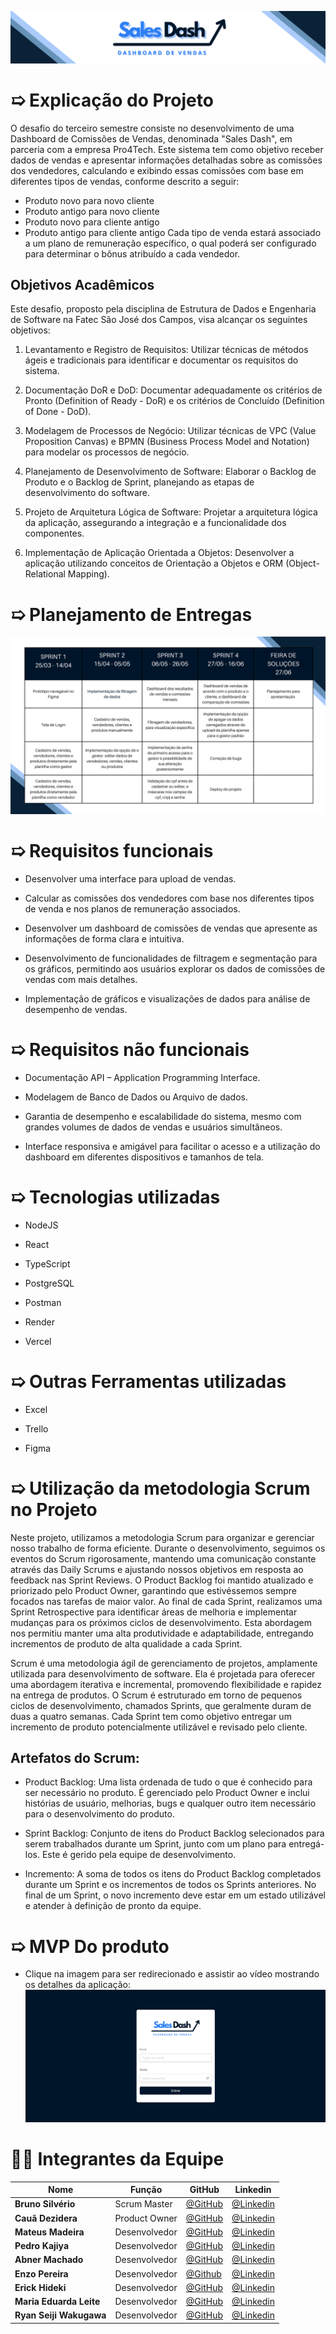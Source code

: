 ![banner](docs/banner-sales-dash.png)

# ➯ Explicação do Projeto  

O desafio do terceiro semestre consiste no desenvolvimento de uma Dashboard de Comissões de Vendas, denominada "Sales Dash", em parceria com a empresa Pro4Tech. Este sistema tem como objetivo receber dados de vendas e apresentar informações detalhadas sobre as comissões dos vendedores, calculando e exibindo essas comissões com base em diferentes tipos de vendas, conforme descrito a seguir:

- Produto novo para novo cliente
- Produto antigo para novo cliente
- Produto novo para cliente antigo
- Produto antigo para cliente antigo
Cada tipo de venda estará associado a um plano de remuneração específico, o qual poderá ser configurado para determinar o bônus atribuído a cada vendedor.

## Objetivos Acadêmicos

Este desafio, proposto pela disciplina de Estrutura de Dados e Engenharia de Software na Fatec São José dos Campos, visa alcançar os seguintes objetivos:

1. Levantamento e Registro de Requisitos: Utilizar técnicas de métodos ágeis e tradicionais para identificar e documentar os requisitos do sistema.

2. Documentação DoR e DoD: Documentar adequadamente os critérios de Pronto (Definition of Ready - DoR) e os critérios de Concluído (Definition of Done - DoD).

3. Modelagem de Processos de Negócio: Utilizar técnicas de VPC (Value Proposition Canvas) e BPMN (Business Process Model and Notation) para modelar os processos de negócio.

4. Planejamento de Desenvolvimento de Software: Elaborar o Backlog de Produto e o Backlog de Sprint, planejando as etapas de desenvolvimento do software.

5. Projeto de Arquitetura Lógica de Software: Projetar a arquitetura lógica da aplicação, assegurando a integração e a funcionalidade dos componentes.

6. Implementação de Aplicação Orientada a Objetos: Desenvolver a aplicação utilizando conceitos de Orientação a Objetos e ORM (Object-Relational Mapping).

# ➯ Planejamento de Entregas
![planejamento-de-entregas](docs/cronograma-api-3-semestre.png)

# ➯ Requisitos funcionais

- Desenvolver uma interface para upload de vendas. 

- Calcular as comissões dos vendedores com base nos diferentes tipos de venda e nos planos de remuneração associados. 

- Desenvolver um dashboard de comissões de vendas que apresente as informações de forma clara e intuitiva. 

- Desenvolvimento de funcionalidades de filtragem e segmentação para os gráficos, permitindo aos usuários explorar os dados de comissões de vendas com mais detalhes. 

- Implementação de gráficos e visualizações de dados para análise de desempenho de vendas. 

# ➯ Requisitos não funcionais

- Documentação API – Application Programming Interface. 

- Modelagem de Banco de Dados ou Arquivo de dados. 

- Garantia de desempenho e escalabilidade do sistema, mesmo com grandes volumes de dados de vendas e usuários simultâneos. 

- Interface responsiva e amigável para facilitar o acesso e a utilização do dashboard em diferentes dispositivos e tamanhos de tela.

# ➯ Tecnologias utilizadas

- NodeJS 

- React

- TypeScript 

- PostgreSQL

- Postman

- Render

- Vercel

  
# ➯ Outras Ferramentas utilizadas

  - Excel
    
  - Trello
    
  - Figma

# ➯ Utilização da metodologia Scrum no Projeto

 Neste projeto, utilizamos a metodologia Scrum para organizar e gerenciar nosso trabalho de forma eficiente. Durante o desenvolvimento, seguimos os eventos do Scrum rigorosamente, mantendo uma comunicação constante através das Daily Scrums e ajustando nossos objetivos em resposta ao feedback nas Sprint Reviews. O Product Backlog foi mantido atualizado e priorizado pelo Product Owner, garantindo que estivéssemos sempre focados nas tarefas de maior valor. Ao final de cada Sprint, realizamos uma Sprint Retrospective para identificar áreas de melhoria e implementar mudanças para os próximos ciclos de desenvolvimento. Esta abordagem nos permitiu manter uma alta produtividade e adaptabilidade, entregando incrementos de produto de alta qualidade a cada Sprint.

Scrum é uma metodologia ágil de gerenciamento de projetos, amplamente utilizada para desenvolvimento de software. Ela é projetada para oferecer uma abordagem iterativa e incremental, promovendo flexibilidade e rapidez na entrega de produtos. O Scrum é estruturado em torno de pequenos ciclos de desenvolvimento, chamados Sprints, que geralmente duram de duas a quatro semanas. Cada Sprint tem como objetivo entregar um incremento de produto potencialmente utilizável e revisado pelo cliente.

## Artefatos do Scrum:
- Product Backlog: Uma lista ordenada de tudo o que é conhecido para ser necessário no produto. É gerenciado pelo Product Owner e inclui histórias de usuário, melhorias, bugs e qualquer outro item necessário para o desenvolvimento do produto.

- Sprint Backlog: Conjunto de itens do Product Backlog selecionados para serem trabalhados durante um Sprint, junto com um plano para entregá-los. Este é gerido pela equipe de desenvolvimento.

- Incremento: A soma de todos os itens do Product Backlog completados durante um Sprint e os incrementos de todos os Sprints anteriores. No final de um Sprint, o novo incremento deve estar em um estado utilizável e atender à definição de pronto da equipe.


# ➯ MVP Do produto
- Clique na imagem para ser redirecionado e assistir ao vídeo mostrando os detalhes da aplicação:
[![Assista ao vídeo](docs/mvp-tela-login.png)](https://drive.google.com/file/d/1b94GKsdwIGHcJ9YA6HmEVndtrlcW9O25/view?usp=sharing)

# 👨‍💻 Integrantes da Equipe

<div align="center">
  
|Nome|Função|GitHub|Linkedin|
| -------- |-------- |-------- |-------- |
|**Bruno Silvério**|Scrum Master|[@GitHub](https://github.com/BrunoVieira30)|[@Linkedin](https://www.linkedin.com/in/bruno-vieira-b999a2224/)
|**Cauã Dezidera**|Product Owner|[@GitHub](https://github.com/CauaDezidera)|[@Linkedin](https://www.linkedin.com/in/cauã-dezidera-375736275/) 
|**Mateus Madeira**|Desenvolvedor|[@GitHub](https://github.com/mafemad)|[@Linkedin](https://www.linkedin.com/in/mateus-ferreira-madeira)
|**Pedro Kajiya**|Desenvolvedor|[@GitHub](https://github.com/kajiyap)|[@Linkedin](https://www.linkedin.com/in/pedro-santos-kajiya-65763b260/)
|**Abner Machado**|Desenvolvedor|[@GitHub](https://github.com/abnerdouglas)|[@Linkedin](https://www.linkedin.com/in/abner-douglas-a70a9b199/)
|**Enzo Pereira**|Desenvolvedor|[@Github](https://github.com/Enzopereira01) | [@Linkedin](https://www.linkedin.com/in/enzo-pereira-13331b272/)
|**Erick Hideki**|Desenvolvedor|[@GitHub](https://github.com/erickhoawata)|[@Linkedin](http://linkedin.com/in/érick-awata)
|**Maria Eduarda Leite**|Desenvolvedor|[@GitHub](https://github.com/Dudaleite08)|[@Linkedin]()
|**Ryan Seiji Wakugawa**|Desenvolvedor|[@GitHub](https://github.com/ryan-wakugawa)|[@Linkedin](https://www.linkedin.com/in/ryan-wakugawa-526bbb27a)
<br>  
  
</div>
